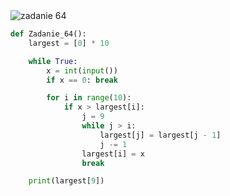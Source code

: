 <picture>
  <source srcset="../../srt/zbior_zadan/64.png" media="(prefers-color-scheme: light)">
  <source srcset="../../srt/zbior_zadan/black_64.png" media="(prefers-color-scheme: dark)">
  <img src="../../srt/zbior_zadan/black_64.png" alt="zadanie 64">
</picture>

```python
def Zadanie_64():
    largest = [0] * 10

    while True:
        x = int(input())
        if x == 0: break

        for i in range(10):
            if x > largest[i]:
                j = 9
                while j > i:
                    largest[j] = largest[j - 1]
                    j -= 1
                largest[i] = x
                break

    print(largest[9])
```